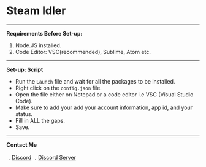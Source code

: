 # Steam Idler

----------
**Requirements Before Set-up:**

1. Node.JS installed.
2. Code Editor: VSC(recommended), Sublime, Atom etc.
----------
**Set-up: Script**

- Run the `Launch` file and wait for all the packages to be installed.
- Right click on the `config.json` file.
- Open the file either on Notepad or a code editor i.e VSC (Visual Studio Code).
- Make sure to add your add your account information, app id, and your status.
- Fill in ALL the gaps.
- Save.
----------
**Contact Me**

﹒[Discord](https://discord.com/users/805166992432431124)
﹒[Discord Server](https://discord.gg/NNqNFH6h2j)